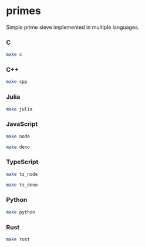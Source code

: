 # primes

Simple prime sieve implemented in multiple languages.

### C
```bash
make c
```

### C++
```bash
make cpp
```

### Julia
```bash
make julia
```

### JavaScript
```bash
make node
```
```bash
make deno
```

### TypeScript
```bash
make ts_node
```
```bash
make ts_deno
```

### Python
```bash
make python
```

### Rust
```bash
make rust
```
